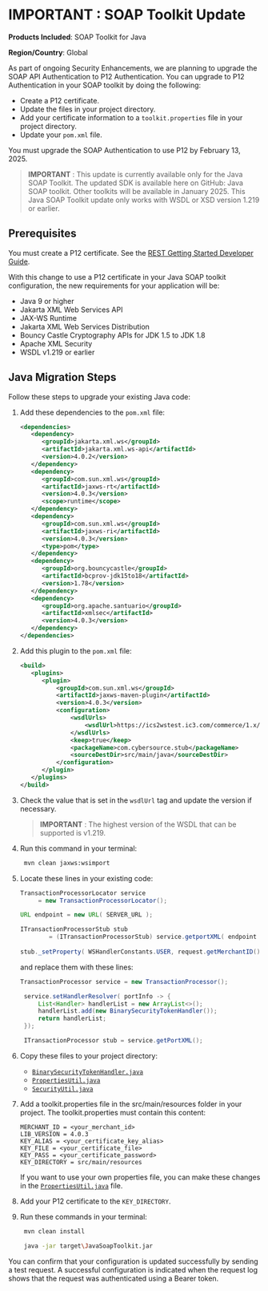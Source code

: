 # IMPORTANT : SOAP Toolkit Update

**Products Included**: SOAP Toolkit for Java

**Region/Country**: Global

As part of ongoing Security Enhancements, we are planning to upgrade the SOAP API Authentication to P12 Authentication. You can upgrade to P12 Authentication in your SOAP toolkit by doing the following:

- Create a P12 certificate.
- Update the files in your project directory.
- Add your certificate information to a `toolkit.properties` file in your project directory.
- Update your `pom.xml` file.

You must upgrade the SOAP Authentication to use P12 by February 13, 2025.

> **IMPORTANT** : This update is currently available only for the Java SOAP Toolkit. The updated SDK is available here on GitHub: Java SOAP toolkit. Other toolkits will be available in January 2025. This Java SOAP Toolkit update only works with WSDL or XSD version 1.219 or earlier.

## Prerequisites

You must create a P12 certificate. See the [REST Getting Started Developer Guide](https://developer.cybersource.com/docs/cybs/en-us/platform/developer/all/rest/rest-getting-started/restgs-jwt-message-intro/restgs-security-p12-intro.html).

With this change to use a P12 certificate in your Java SOAP toolkit configuration, the new requirements for your application will be:

- Java 9 or higher
- Jakarta XML Web Services API
- JAX-WS Runtime
- Jakarta XML Web Services Distribution
- Bouncy Castle Cryptography APIs for JDK 1.5 to JDK 1.8
- Apache XML Security
- WSDL v1.219 or earlier

## Java Migration Steps

Follow these steps to upgrade your existing Java code:

1. Add these dependencies to the `pom.xml` file:

   ```xml
   <dependencies>
      <dependency>
         <groupId>jakarta.xml.ws</groupId>
         <artifactId>jakarta.xml.ws-api</artifactId>
         <version>4.0.2</version>
      </dependency>
      <dependency>
         <groupId>com.sun.xml.ws</groupId>
         <artifactId>jaxws-rt</artifactId>
         <version>4.0.3</version>
         <scope>runtime</scope>
      </dependency>
      <dependency>
         <groupId>com.sun.xml.ws</groupId>
         <artifactId>jaxws-ri</artifactId>
         <version>4.0.3</version>
         <type>pom</type>
      </dependency>
      <dependency>
         <groupId>org.bouncycastle</groupId>
         <artifactId>bcprov-jdk15to18</artifactId>
         <version>1.78</version>
      </dependency>
      <dependency>
         <groupId>org.apache.santuario</groupId>
         <artifactId>xmlsec</artifactId>
         <version>4.0.3</version>
      </dependency>
   </dependencies>
   ```

2. Add this plugin to the `pom.xml` file:

   ```xml
   <build>
      <plugins>
         <plugin>
             <groupId>com.sun.xml.ws</groupId>
             <artifactId>jaxws-maven-plugin</artifactId>
             <version>4.0.3</version>
             <configuration>
                 <wsdlUrls>
                     <wsdlUrl>https://ics2wstest.ic3.com/commerce/1.x/transactionProcessor/CyberSourceTransaction_1.219.wsdl</wsdlUrl>
                 </wsdlUrls>
                 <keep>true</keep>
                 <packageName>com.cybersource.stub</packageName>
                 <sourceDestDir>src/main/java</sourceDestDir>
             </configuration>
         </plugin>
      </plugins>
   </build>
   ```

3. Check the value that is set in the `wsdlUrl` tag and update the version if necessary.

   > **IMPORTANT** : The highest version of the WSDL that can be supported is v1.219.

4. Run this command in your terminal:

   ```bash
    mvn clean jaxws:wsimport
    ```
   
5. Locate these lines in your existing code:

   ```java
   TransactionProcessorLocator service
        = new TransactionProcessorLocator();

   URL endpoint = new URL( SERVER_URL );
   
   ITransactionProcessorStub stub
           = (ITransactionProcessorStub) service.getportXML( endpoint );
                
   stub._setProperty( WSHandlerConstants.USER, request.getMerchantID() );
   ```

   and replace them with these lines:

   ```java
   TransactionProcessor service = new TransactionProcessor();

    service.setHandlerResolver( portInfo -> {
        List<Handler> handlerList = new ArrayList<>();
        handlerList.add(new BinarySecurityTokenHandler());
        return handlerList;
    });

    ITransactionProcessor stub = service.getPortXML();
   ```

6. Copy these files to your project directory:

   - [`BinarySecurityTokenHandler.java`](src/main/java/com/cybersource/stub/BinarySecurityTokenHandler.java)
   - [`PropertiesUtil.java`](src/main/java/com/cybersource/stub/PropertiesUtil.java)
   - [`SecurityUtil.java`](src/main/java/com/cybersource/stub/SecurityUtil.java)

7. Add a toolkit.properties file in the src/main/resources folder in your project. The toolkit.properties must contain this content:

   ```properties
   MERCHANT_ID = <your_merchant_id>
   LIB_VERSION = 4.0.3
   KEY_ALIAS = <your_certificate_key_alias>
   KEY_FILE = <your_certificate_file>
   KEY_PASS = <your_certificate_password>
   KEY_DIRECTORY = src/main/resources
   ```

   If you want to use your own properties file, you can make these changes in the [`PropertiesUtil.java`](src/main/java/com/cybersource/stub/PropertiesUtil.java) file.

8. Add your P12 certificate to the `KEY_DIRECTORY`.

9. Run these commands in your terminal:

   ```bash
    mvn clean install
    ```

   ```bash
    java -jar target\JavaSoapToolkit.jar
    ```

You can confirm that your configuration is updated successfully by sending a test request. A successful configuration is indicated when the request log shows that the request was authenticated using a Bearer token.
